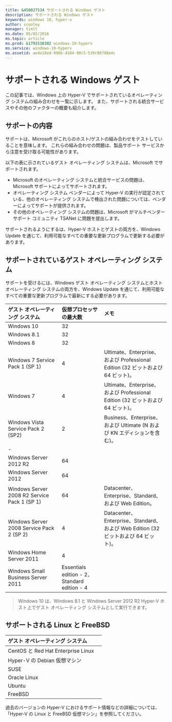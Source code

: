 ```yaml
---
title: &450027534 サポートされる Windows ゲスト
description: サポートされる Windows ゲスト
keywords: windows 10, hyper-v
author: scooley
manager: timlt
ms.date: 05/02/2016
ms.topic: article
ms.prod: &1791510302 windows-10-hyperv
ms.service: windows-10-hyperv
ms.assetid: ae4a18ed-996b-4104-90c5-539c90798e4c
---
```


# サポートされる Windows ゲスト

この記事では、Windows 上の Hyper-V でサポートされているオペレーティング システムの組み合わせを一覧に示します。 また、サポートされる統合サービスやその他のファクターの概要も紹介します。

## サポートの内容

サポートは、Microsoft がこれらのホスト/ゲストの組み合わせをテストしていることを意味します。 これらの組み合わせの問題は、製品サポート サービスから注意を受け取る可能性があります。

以下の表に示されているゲスト オペレーティング システムは、Microsoft でサポートされます。
* Microsoft のオペレーティング システムと統合サービスの問題は、Microsoft サポートによってサポートされます。
* オペレーティング システム ベンダーによって Hyper-V の実行が認定されている、他のオペレーティング システムで検出された問題については、ベンダーによってサポートが提供されます。
* その他のオペレーティング システムの問題は、Microsoft がマルチベンダー サポート コミュニティ <g id="2CapsExtId1" ctype="x-link"><g id="2CapsExtId2" ctype="x-linkText">TSANet</g><g id="2CapsExtId3" ctype="x-title"></g></g> に問題を提出します。

サポートされるようにするは、Hyper-V ホストとゲストの両方を、Windows Update を通じて、利用可能なすべての重要な更新プログラムで更新する必要があります。

## サポートされているゲスト オペレーティング システム

サポートを受けるには、Windows ゲスト オペレーティング システムとホスト オペレーティング システムの両方を、Windows Update を通じて、利用可能なすべての重要な更新プログラムで最新にする必要があります。

| ゲスト オペレーティング システム| 仮想プロセッサの最大数| メモ|
|:-----|:-----|:-----|
| Windows 10| 32| |
| Windows 8.1| 32| |
| Windows 8| 32| |
| Windows 7 Service Pack 1 (SP 1)| 4| Ultimate、Enterprise、および Professional Edition (32 ビットおよび 64 ビット)。|
| Windows 7| 4| Ultimate、Enterprise、および Professional Edition (32 ビットおよび 64 ビット)。|
| Windows Vista Service Pack 2 (SP2)| 2| Business、Enterprise、および Ultimate (N および KN エディションを含む)。|
| -| | |
| Windows Server 2012 R2| 64| |
| Windows Server 2012| 64| |
| Windows Server 2008 R2 Service Pack 1 (SP 1)| 64| Datacenter、Enterprise、Standard、および Web Edition。|
| Windows Server 2008 Service Pack 2 (SP 2)| 4| Datacenter、Enterprise、Standard、および Web Edition (32 ビットおよび 64 ビット)。|
| Windows Home Server 2011| 4| |
| Windows Small Business Server 2011| Essentials edition - 2、Standard edition - 4| |

> Windows 10 は、Windows 8.1 と Windows Server 2012 R2 Hyper-V ホスト上でゲスト オペレーティング システムとして実行できます。

## サポートされる Linux と FreeBSD

| ゲスト オペレーティング システム| |
|:-----|:------|
| <g id="1CapsExtId1" ctype="x-link"><g id="1CapsExtId2" ctype="x-linkText">CentOS と Red Hat Enterprise Linux </g><g id="1CapsExtId3" ctype="x-title"></g></g>| |
| <g id="1CapsExtId1" ctype="x-link"><g id="1CapsExtId2" ctype="x-linkText">Hyper-V の Debian 仮想マシン</g><g id="1CapsExtId3" ctype="x-title"></g></g>| |
| <g id="1CapsExtId1" ctype="x-link"><g id="1CapsExtId2" ctype="x-linkText">SUSE</g><g id="1CapsExtId3" ctype="x-title"></g></g>| |
| <g id="1CapsExtId1" ctype="x-link"><g id="1CapsExtId2" ctype="x-linkText">Oracle Linux</g><g id="1CapsExtId3" ctype="x-title"></g></g>| |
| <g id="1CapsExtId1" ctype="x-link"><g id="1CapsExtId2" ctype="x-linkText">Ubuntu</g><g id="1CapsExtId3" ctype="x-title"></g></g>| |
| <g id="1CapsExtId1" ctype="x-link"><g id="1CapsExtId2" ctype="x-linkText">FreeBSD</g><g id="1CapsExtId3" ctype="x-title"></g></g>| |

過去のバージョンの Hyper-V におけるサポート情報などの詳細については、「<g id="2CapsExtId1" ctype="x-link"><g id="2CapsExtId2" ctype="x-linkText">Hyper-V の Linux と FreeBSD 仮想マシン</g><g id="2CapsExtId3" ctype="x-title"></g></g>」を参照してください。






<!--HONumber=May16_HO1-->


